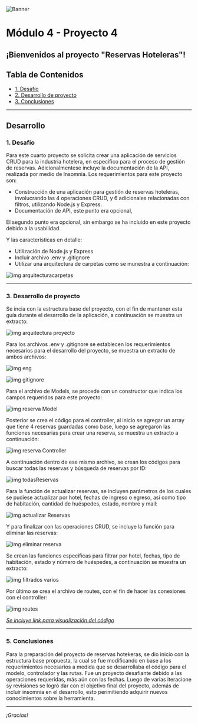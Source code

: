 ![Banner](./images/bannerppal.png)
# Módulo 4 - Proyecto 4
## ¡Bienvenidos al proyecto "Reservas Hoteleras"!

## Tabla de Contenidos
* [1. Desafío](#1-Desafío)
* [2. Desarrollo de proyecto](#3-Desarrollo-de-proyecto)
* [3. Conclusiones](#4-Conclusiones)

****
## Desarrollo

### 1. Desafio
 Para este cuarto proyecto se solicita crear una aplicación de servicios CRUD para la industria hotelera, en específico para el proceso de gestión de reservas. Adicionalmentese incluye la documentación de la API, realizada por medio de Insomnia.
 Los requerimientos para este proyecto son:
- Construcción de una aplicación para gestión de reservas hoteleras, involucrando las 4 operaciones CRUD, y 6 adicionales relacionadas con filtros, utilizando Node.js y Express.
- Documentación de API, este punto era opcional,

El segundo punto era opcional, sin embargo se ha incluido en este proyecto debido a la usabilidad.
  
Y las características en detalle:
- Utilización de Node.js y Express
- Incluir archivo .env y .gitignore
- Utilizar una arquitectura de carpetas como se munestra a continuación:

 ![img arquitecturacarpetas](./images/arquitectura.png)
  

  ****

### 3. Desarrollo de proyecto
 Se incia con la estructura base del proyecto, con el fin de mantener esta guía durante el desarrollo de la aplicación, a continuación se muestra un extracto:
 
 ![img arquitectura proyecto](./images/arquitecturaproyecto.png)

 Para los archivos .env y .gitignore se establecen los requerimientos necesarios para el desarrollo del proyecto, se muestra un extracto de ambos archivos:

 ![img eng](./images/env.png)
 
 ![img gitignore](./images/gitignore.png)
 
 Para el archivo de Models, se procede con un constructor que indica los campos requeridos para este proyecto:
 
 ![img reserva Model](./images/reservaModel.png)

 Posterior se crea el código para el controller, al inicio se agregar un array que tiene 4 reservas guardadas como base, luego se agregaron las funciones necesarias para crear una reserva, se muestra un extracto a continuación:
 
 ![img reserva Controller](./images/reservaController.png)

 A continuación dentro de ese mismo archivo, se crean los códigos para buscar todas las reservas y búsqueda de reservas por ID:
 
 ![img todasReservas](./images/todasReservas.png)

 Para la función de actualizar reservas, se incluyen parámetros de los cuales se pudiese actualizar por hotel, fechas de ingreso o egreso, así como tipo de habitación, cantidad de huéspedes, estado, nombre y mail:
 
 ![img actualizar Reservas](./images/actualizarReserva.png)

 Y para finalizar con las operaciones CRUD, se incluye la función para eliminar las reservas:
 
 ![img eliminar reserva](./images/eliminarReserva.png)

 Se crean las funciones específicas para filtrar por hotel, fechas, tipo de habitación, estado y número de huéspedes, a continuación se muestra un extracto:
 
 ![img filtrados varios](./images/filtradosvarios.png)

 Por último se crea el archivo de routes, con el fin de hacer las conexiones con el controller: 
 
 ![img routes](./images/routes.png)
   
*[Se incluye link para visualización del código](./index.html)*

  ****
  
  ### 5. Conclusiones
 Para la preparación del proyecto de reservas hotekeras, se dio inicio con la estructura base propuesta, la cual se fue modificando en base a los requerimientos necesarios a medida que se desarrollaba el código para el modelo, controlador y las rutas. Fue un proyecto desafiante debido a las operaciones requeridas, más aún con las fechas. Luego de varias iteracione sy revisiones se logró dar con el objetivo final del proyecto, además de incluir insomnia en el desarrollo, esto perimitiendo adquirir nuevos conocimientos sobre la herramienta.
  ****
*¡Gracias!*


